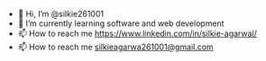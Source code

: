 - 👋 Hi, I’m @silkie261001
- 🌱 I’m currently learning software and web development
- 📫 How to reach me https://www.linkedin.com/in/silkie-agarwal/
- 📫 How to reach me silkieagarwa261001@gmail.com

<!---
silkie261001/silkie261001 is a ✨ special ✨ repository because its `README.md` (this file) appears on your GitHub profile.
You can click the Preview link to take a look at your changes.
--->

